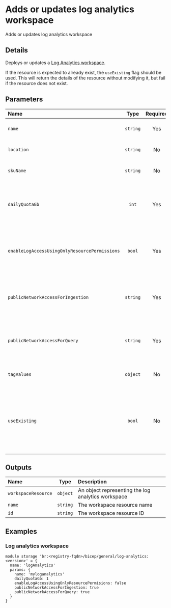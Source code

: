 # Adds or updates log analytics workspace

Adds or updates log analytics workspace

## Details

Deploys or updates a [Log Analytics workspace](https://learn.microsoft.com/en-us/azure/azure-monitor/logs/log-analytics-workspace-overview).

If the resource is expected to already exist, the `useExisting` flag should be used. This will return the details of the resource without modifying it, but fail if the resource does not exist.

## Parameters

| Name                                          | Type     | Required | Description                                                                                                                                |
| :-------------------------------------------- | :------: | :------: | :----------------------------------------------------------------------------------------------------------------------------------------- |
| `name`                                        | `string` | Yes      | The name of the log analytics workspace                                                                                                    |
| `location`                                    | `string` | No       | The location of the log analytics workspace                                                                                                |
| `skuName`                                     | `string` | No       | The SKU of the log analytics workspace                                                                                                     |
| `dailyQuotaGb`                                | `int`    | Yes      | The daily ingestion quota (in GB) of the log analytics workspace - use "-1" for no limit                                                   |
| `enableLogAccessUsingOnlyResourcePermissions` | `bool`   | Yes      | When true, the log analytics workspace will only be accessible by using resource permissions                                               |
| `publicNetworkAccessForIngestion`             | `string` | Yes      | Indicates whether the public network access for ingestion is enabled or disabled                                                           |
| `publicNetworkAccessForQuery`                 | `string` | Yes      | Indicates whether the public network access for query is enabled or disabled                                                               |
| `tagValues`                                   | `object` | No       | The tag values of the log analytics workspace                                                                                              |
| `useExisting`                                 | `bool`   | No       | When true, the details of an existing log analytics workspace will be returned; When false, the log analytics workspace is created/updated |

## Outputs

| Name                | Type     | Description                                        |
| :------------------ | :------: | :------------------------------------------------- |
| `workspaceResource` | `object` | An object representing the log analytics workspace |
| `name`              | `string` | The workspace resource name                        |
| `id`                | `string` | The workspace resource ID                          |

## Examples

### Log analytics workspace

```bicep
module storage 'br:<registry-fqdn>/bicep/general/log-analytics:<version>' = {
  name: 'logAnalytics'
  params: {
    name: 'myloganalytics'
    dailyQuotaGb: 1
    enableLogAccessUsingOnlyResourcePermisions: false
    publicNetworkAccessForIngestion: true
    publicNetworkAccessForQuery: true
  }
}
```
